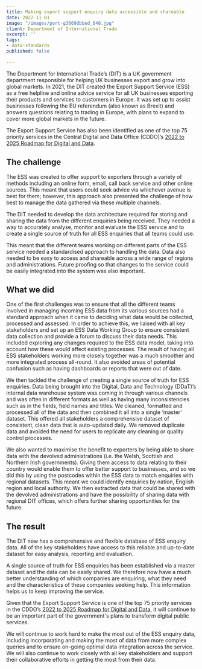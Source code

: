```yaml
---
title: Making export support enquiry data accessible and shareable
date: 2022-11-01
image: "/images/port-g3669dbbed_640.jpg"
client: Department of International Trade
excerpt: ''
tags:
- data-standards
published: false

---
```

The Department for International Trade’s (DIT) is a UK government department responsible for helping UK businesses export and grow into global markets. In 2021, the DIT created the Export Support Service (ESS) as a free helpline and online advice service for all UK businesses exporting their products and services to customers in Europe. It was set up to assist businesses following the EU referendum (also known as Brexit) and answers questions relating to trading in Europe, with plans to expand to cover more global markets in the future.

The Export Support Service has also been identified as one of the top 75 priority services in the Central Digital and Data Office (CDDO)’s [2022 to 2025 Roadmap for Digital and Data](https://www.gov.uk/government/publications/roadmap-for-digital-and-data-2022-to-2025/transforming-for-a-digital-future-2022-to-2025-roadmap-for-digital-and-data#annex).

## The challenge

The ESS was created to offer support to exporters through a variety of methods including an online form, email, call back service and other online sources. This meant that users could seek advice via whichever avenue is best for them; however, this approach also presented the challenge of how best to manage the data gathered via these multiple channels.

The DIT needed to develop the data architecture required for storing and sharing the data from the different enquiries being received. They needed a way to accurately analyse, monitor and evaluate the ESS service and to create a single source of truth for all ESS enquiries that all teams could use.

This meant that the different teams working on different parts of the ESS service needed a standardised approach to handling the data. Data also needed to be easy to access and shareable across a wide range of regions and administrations. Future proofing so that changes to the service could be easily integrated into the system was also important.

## What we did

One of the first challenges was to ensure that all the different teams involved in managing incoming ESS data from its various sources had a standard approach when it came to deciding what data would be collected, processed and assessed. In order to achieve this, we liaised with all key stakeholders and set up an ESS Data Working Group to ensure consistent data collection and provide a forum to discuss their data needs. This included exploring any changes required to the ESS data model, taking into account how these would affect existing processes. The result of having all ESS stakeholders working more closely together was a much smoother and more integrated process all-round. It also avoided areas of potential confusion such as having dashboards or reports that were out of date.

We then tackled the challenge of creating a single source of truth for ESS enquiries. Data being brought into the Digital, Data and Technology (DDaT)’s internal data warehouse system was coming in through various channels and was often in different formats as well as having many inconsistencies such as in the fields, field names and titles. We cleaned, formatted and processed all of the data and then combined it all into a single ‘master’ dataset. This offered all stakeholders a comprehensive dataset of consistent, clean data that is auto-updated daily. We removed duplicate data and avoided the need for users to replicate any cleaning or quality control processes.

We also wanted to maximise the benefit to exporters by being able to share data with the devolved administrations (i.e. the Welsh, Scottish and Northern Irish governments). Giving them access to data relating to their country would enable them to offer better support to businesses, and so we did this by using the postcodes within the ESS data to match enquiries with regional datasets. This meant we could identify enquiries by nation, English region and local authority. We then extracted data that could be shared with the devolved administrations and have the possibility of sharing data with regional DIT offices, which offers further sharing opportunities for the future.

## The result

The DIT now has a comprehensive and flexible database of ESS enquiry data. All of the key stakeholders have access to this reliable and up-to-date dataset for easy analysis, reporting and evaluation.

A single source of truth for ESS enquiries has been established via a master dataset and the data can be easily shared. We therefore now have a much better understanding of which companies are enquiring, what they need and the characteristics of these companies seeking help. This information helps us to keep improving the service.

Given that the Export Support Service is one of the top 75 priority services in the CDDO’s [2022 to 2025 Roadmap for Digital and Data](https://www.gov.uk/government/publications/roadmap-for-digital-and-data-2022-to-2025/transforming-for-a-digital-future-2022-to-2025-roadmap-for-digital-and-data#annex), it will continue to be an important part of the government's plans to transform digital public services.

We will continue to work hard to make the most out of the ESS enquiry data, including incorporating and making the most of data from more complex queries and to ensure on-going optimal data integration across the service. We will also continue to work closely with all key stakeholders and support their collaborative efforts in getting the most from their data.